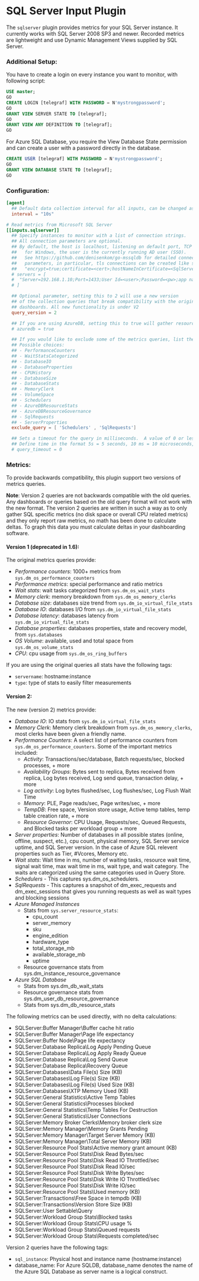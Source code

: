 # SQL Server Input Plugin

The `sqlserver` plugin provides metrics for your SQL Server instance. It
currently works with SQL Server 2008 SP3 and newer. Recorded metrics are
lightweight and use Dynamic Management Views supplied by SQL Server.

### Additional Setup:

You have to create a login on every instance you want to monitor, with following script:

```sql
USE master;
GO
CREATE LOGIN [telegraf] WITH PASSWORD = N'mystrongpassword';
GO
GRANT VIEW SERVER STATE TO [telegraf];
GO
GRANT VIEW ANY DEFINITION TO [telegraf];
GO
```

For Azure SQL Database, you require the View Database State permission and can create a user with a password directly in the database.

```sql
CREATE USER [telegraf] WITH PASSWORD = N'mystrongpassword';
GO
GRANT VIEW DATABASE STATE TO [telegraf];
GO
```

### Configuration:

```toml
[agent]
  ## Default data collection interval for all inputs, can be changed as per collection interval needs
  interval = "10s"

# Read metrics from Microsoft SQL Server
[[inputs.sqlserver]]
  ## Specify instances to monitor with a list of connection strings.
  ## All connection parameters are optional.
  ## By default, the host is localhost, listening on default port, TCP 1433.
  ##   for Windows, the user is the currently running AD user (SSO).
  ##   See https://github.com/denisenkom/go-mssqldb for detailed connection
  ##   parameters, in particular, tls connections can be created like so:
  ##   "encrypt=true;certificate=<cert>;hostNameInCertificate=<SqlServer host fqdn>"
  # servers = [
  #  "Server=192.168.1.10;Port=1433;User Id=<user>;Password=<pw>;app name=telegraf;log=1;",
  # ]

  ## Optional parameter, setting this to 2 will use a new version
  ## of the collection queries that break compatibility with the original
  ## dashboards. All new functionality is under V2
  query_version = 2

  ## If you are using AzureDB, setting this to true will gather resource utilization metrics
  # azuredb = true

  ## If you would like to exclude some of the metrics queries, list them here
  ## Possible choices:
  ## - PerformanceCounters
  ## - WaitStatsCategorized
  ## - DatabaseIO
  ## - DatabaseProperties
  ## - CPUHistory
  ## - DatabaseSize
  ## - DatabaseStats
  ## - MemoryClerk
  ## - VolumeSpace
  ## - Schedulers
  ## - AzureDBResourceStats
  ## - AzureDBResourceGovernance
  ## - SqlRequests
  ## - ServerProperties
  exclude_query = [ 'Schedulers' , 'SqlRequests']

  ## Sets a timeout for the query in milliseconds.  A value of 0 or less will be ignored.
  ## Define time in the format 5s = 5 seconds, 10 ms = 10 microseconds, 1 us = 1 microsecond, etc
  # query_timeout = 0
```

### Metrics:

To provide backwards compatibility, this plugin support two versions of metrics queries.

**Note**: Version 2 queries are not backwards compatible with the old queries. Any dashboards or queries based on the old query format will not work with the new format. The version 2 queries are written in such a way as to only gather SQL specific metrics (no disk space or overall CPU related metrics) and they only report raw metrics, no math has been done to calculate deltas. To graph this data you must calculate deltas in your dashboarding software.

#### Version 1 (deprecated in 1.6):

The original metrics queries provide:

- _Performance counters_: 1000+ metrics from `sys.dm_os_performance_counters`
- _Performance metrics_: special performance and ratio metrics
- _Wait stats_: wait tasks categorized from `sys.dm_os_wait_stats`
- _Memory clerk_: memory breakdown from `sys.dm_os_memory_clerks`
- _Database size_: databases size trend from `sys.dm_io_virtual_file_stats`
- _Database IO_: databases I/O from `sys.dm_io_virtual_file_stats`
- _Database latency_: databases latency from `sys.dm_io_virtual_file_stats`
- _Database properties_: databases properties, state and recovery model, from `sys.databases`
- _OS Volume_: available, used and total space from `sys.dm_os_volume_stats`
- _CPU_: cpu usage from `sys.dm_os_ring_buffers`

If you are using the original queries all stats have the following tags:

- `servername`: hostname:instance
- `type`: type of stats to easily filter measurements

#### Version 2:

The new (version 2) metrics provide:

- _Database IO_: IO stats from `sys.dm_io_virtual_file_stats`
- _Memory Clerk_: Memory clerk breakdown from `sys.dm_os_memory_clerks`, most clerks have been given a friendly name.
- _Performance Counters_: A select list of performance counters from `sys.dm_os_performance_counters`. Some of the important metrics included:
  - _Activity_: Transactions/sec/database, Batch requests/sec, blocked processes, + more
  - _Availability Groups_: Bytes sent to replica, Bytes received from replica, Log bytes received, Log send queue, transaction delay, + more
  - _Log activity_: Log bytes flushed/sec, Log flushes/sec, Log Flush Wait Time
  - _Memory_: PLE, Page reads/sec, Page writes/sec, + more
  - _TempDB_: Free space, Version store usage, Active temp tables, temp table creation rate, + more
  - _Resource Governor_: CPU Usage, Requests/sec, Queued Requests, and Blocked tasks per workload group + more
- _Server properties_: Number of databases in all possible states (online, offline, suspect, etc.), cpu count, physical memory, SQL Server service uptime, and SQL Server version. In the case of Azure SQL relevent properties such as Tier, #Vcores, Memory etc.
- _Wait stats_: Wait time in ms, number of waiting tasks, resource wait time, signal wait time, max wait time in ms, wait type, and wait category. The waits are categorized using the same categories used in Query Store.
- _Schedulers_ - This captures sys.dm_os_schedulers.
- _SqlRequests_ - This captures a snapshot of dm_exec_requests and dm_exec_sessions that gives you running requests as well as wait types and blocking sessions
- _Azure Managed Instances_
  - Stats from `sys.server_resource_stats`:
    - cpu_count
    - server_memory
    - sku
    - engine_edition
    - hardware_type
    - total_storage_mb
    - available_storage_mb
    - uptime
  - Resource governance stats from sys.dm_instance_resource_governance
- _Azure SQL Database_
  - Stats from sys.dm_db_wait_stats
  - Resource governance stats from sys.dm_user_db_resource_governance
  - Stats from sys.dm_db_resource_stats

The following metrics can be used directly, with no delta calculations:

- SQLServer:Buffer Manager\Buffer cache hit ratio
- SQLServer:Buffer Manager\Page life expectancy
- SQLServer:Buffer Node\Page life expectancy
- SQLServer:Database Replica\Log Apply Pending Queue
- SQLServer:Database Replica\Log Apply Ready Queue
- SQLServer:Database Replica\Log Send Queue
- SQLServer:Database Replica\Recovery Queue
- SQLServer:Databases\Data File(s) Size (KB)
- SQLServer:Databases\Log File(s) Size (KB)
- SQLServer:Databases\Log File(s) Used Size (KB)
- SQLServer:Databases\XTP Memory Used (KB)
- SQLServer:General Statistics\Active Temp Tables
- SQLServer:General Statistics\Processes blocked
- SQLServer:General Statistics\Temp Tables For Destruction
- SQLServer:General Statistics\User Connections
- SQLServer:Memory Broker Clerks\Memory broker clerk size
- SQLServer:Memory Manager\Memory Grants Pending
- SQLServer:Memory Manager\Target Server Memory (KB)
- SQLServer:Memory Manager\Total Server Memory (KB)
- SQLServer:Resource Pool Stats\Active memory grant amount (KB)
- SQLServer:Resource Pool Stats\Disk Read Bytes/sec
- SQLServer:Resource Pool Stats\Disk Read IO Throttled/sec
- SQLServer:Resource Pool Stats\Disk Read IO/sec
- SQLServer:Resource Pool Stats\Disk Write Bytes/sec
- SQLServer:Resource Pool Stats\Disk Write IO Throttled/sec
- SQLServer:Resource Pool Stats\Disk Write IO/sec
- SQLServer:Resource Pool Stats\Used memory (KB)
- SQLServer:Transactions\Free Space in tempdb (KB)
- SQLServer:Transactions\Version Store Size (KB)
- SQLServer:User Settable\Query
- SQLServer:Workload Group Stats\Blocked tasks
- SQLServer:Workload Group Stats\CPU usage %
- SQLServer:Workload Group Stats\Queued requests
- SQLServer:Workload Group Stats\Requests completed/sec

Version 2 queries have the following tags:

- `sql_instance`: Physical host and instance name (hostname:instance)
- database_name: For Azure SQLDB, database_name denotes the name of the Azure SQL Database as server name is a logical construct.
